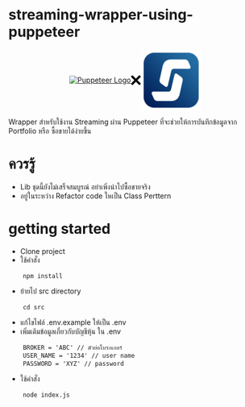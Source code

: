 # streaming-wrapper-using-puppeteer

<div style="display:flex; justify-content:center; align-items:center;" align="center">
  <a href="https://pptr.dev/" target="blank"><img src="https://user-images.githubusercontent.com/10379601/29446482-04f7036a-841f-11e7-9872-91d1fc2ea683.png" width="120" alt="Puppeteer Logo" /></a>
  <img src="./img/x.png" width="20" alt="x" />
  <img src="./img/streaming.png" width="120" alt="Streaming Logo" />
</div>

Wrapper สำหรับใช้งาน Streaming ผ่าน Puppeteer ที่จะช่วยให้การบันทึกข้อมูลจาก Portfolio หรือ ซื้อขายได้ง่ายขึ้น

# ควรรู้
- Lib ชุดนี้ยังไม่เสร็จสมบูรณ์ อย่าเพิ่งนำไปซื้อขายจริง
- อยู่ในระหว่าง Refactor code ใหเป็น Class Perttern
# getting started

- Clone project
- ใช้คำสั่ง

```
    npm install
```

- ย้ายไป src directory
```
    cd src
```
- แก้ไขไฟล์ .env.example ให้เป็น .env
- เพิ่มเติมข้อมูลเกี่ยวกับบัญชีหุ้น ใน .env

```
    BROKER = 'ABC' // ตัวย่อโบรกเกอร์
    USER_NAME = '1234' // user name
    PASSWORD = 'XYZ' // password
```

- ใช้คำสั่ง

```
    node index.js
```
